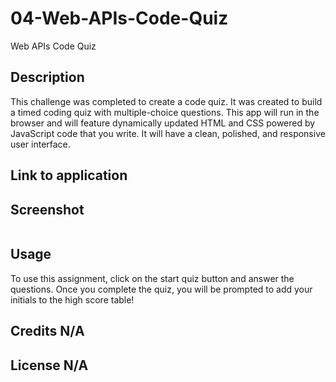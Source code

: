 # 04-Web-APIs-Code-Quiz
Web APIs Code Quiz

## Description 
This challenge was completed to create a code quiz. It was created to build a timed coding quiz with multiple-choice questions. This app will run in the browser and will feature dynamically updated HTML and CSS powered by JavaScript code that you write. It will have a clean, polished, and responsive user interface.

## Link to application


## Screenshot
<img src="">

## Usage 
To use this assignment, click on the start quiz button and answer the questions. Once you complete the quiz, you will be prompted to add your initials to the high score table!

## Credits N/A

## License N/A
